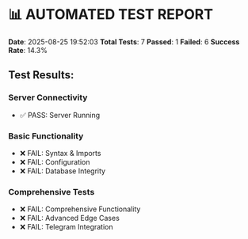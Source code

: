 
# 📊 AUTOMATED TEST REPORT

**Date**: 2025-08-25 19:52:03
**Total Tests**: 7
**Passed**: 1
**Failed**: 6
**Success Rate**: 14.3%

## Test Results:

### Server Connectivity
- ✅ PASS: Server Running

### Basic Functionality
- ❌ FAIL: Syntax & Imports
- ❌ FAIL: Configuration
- ❌ FAIL: Database Integrity

### Comprehensive Tests
- ❌ FAIL: Comprehensive Functionality
- ❌ FAIL: Advanced Edge Cases
- ❌ FAIL: Telegram Integration

